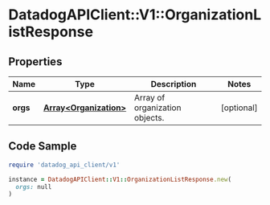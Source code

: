 # DatadogAPIClient::V1::OrganizationListResponse

## Properties

| Name | Type | Description | Notes |
| ---- | ---- | ----------- | ----- |
| **orgs** | [**Array&lt;Organization&gt;**](Organization.md) | Array of organization objects. | [optional] |

## Code Sample

```ruby
require 'datadog_api_client/v1'

instance = DatadogAPIClient::V1::OrganizationListResponse.new(
  orgs: null
)
```

